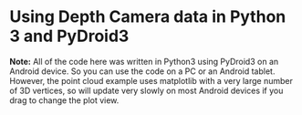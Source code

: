 # Using Depth Camera data in Python 3 and PyDroid3

**Note:** All of the code here was written in Python3 using PyDroid3 on an Android device. So you can use the code on a PC or an Android tablet. However, the point cloud example uses matplotlib with a very large number of 3D vertices, so will update very slowly on most Android devices if you drag to change the plot view.
